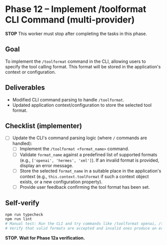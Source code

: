 # Phase 12 – Implement /toolformat CLI Command (multi-provider)

**STOP**
This worker must stop after completing the tasks in this phase.

## Goal

To implement the `/toolformat` command in the CLI, allowing users to specify the tool calling format. This format will be stored in the application's context or configuration.

## Deliverables

- Modified CLI command parsing to handle `/toolformat`.
- Updated application context/configuration to store the selected tool format.

## Checklist (implementer)

- [ ] Update the CLI's command parsing logic (where `/` commands are handled):
  - [ ] Implement the `/toolformat <format_name>` command.
  - [ ] Validate `format_name` against a predefined list of supported formats (e.g., `['openai', 'hermes', 'xml']`). If an invalid format is provided, display an error message.
  - [ ] Store the selected `format_name` in a suitable place in the application's context (e.g., `this.context.toolFormat` if such a context object exists, or a new configuration property).
  - [ ] Provide user feedback confirming the tool format has been set.

## Self-verify

```bash
npm run typecheck
npm run lint
# Manual test: Run the CLI and try commands like /toolformat openai, /toolformat hermes, /toolformat invalid_format.
# Verify that valid formats are accepted and invalid ones produce an error.
```

**STOP. Wait for Phase 12a verification.**
